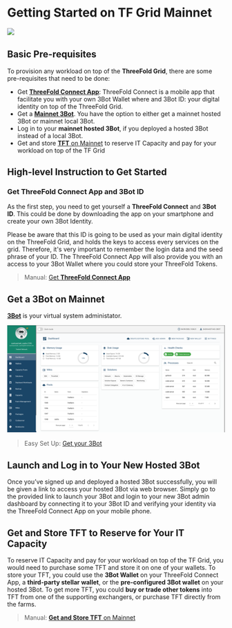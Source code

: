 # Getting Started on TF Grid Mainnet

![](get_started_mainnet.png)


## Basic Pre-requisites

To provision any workload on top of the __ThreeFold Grid__, there are some pre-requisites that need to be done:
- Get [__ThreeFold Connect App__](3botconnect_install.md): ThreeFold Connect is a mobile app that facilitate you with your own 3Bot Wallet where and 3Bot ID: your digital identity on top of the ThreeFold Grid.
- Get a [__Mainnet 3Bot__](mainnet_3bot.md). You have the option to either get a mainnet hosted 3Bot or mainnet local 3Bot.
- Log in to your __mainnet hosted 3Bot__, if you deployed a hosted 3Bot instead of a local 3Bot.
- Get and store [__TFT__ on Mainnet](mainnet_gettft.md) to reserve IT Capacity and pay for your workload on top of the TF Grid


## High-level Instruction to Get Started


### Get ThreeFold Connect App and 3Bot ID

As the first step, you need to get yourself a **ThreeFold Connect** and **3Bot ID**. This could be done by downloading the app on your smartphone and create your own 3Bot Identity. 

Please be aware that this ID is going to be used as your main digital identity on the ThreeFold Grid, and holds the keys to access every services on the grid. Therefore, it's very important to remember the login data and the seed phrase of your ID. The ThreeFold Connect App will also provide you with an access to your 3Bot Wallet where you could store your ThreeFold Tokens.

> Manual: [Get __ThreeFold Connect App__](3botconnect_install.md)


## Get a 3Bot on Mainnet

[__3Bot__](mainnet_3bot.md) is your virtual system administator.

![](./img/hosted3bot.png)

> Easy Set Up: [Get your 3Bot](3bot_deployer.md)

## Launch and Log in to Your New Hosted 3Bot

Once you’ve signed up and deployed a hosted 3Bot successfully, you will be given a link to access your hosted 3Bot via web browser. Simply go to the provided link to launch your 3Bot and login to your new 3Bot admin dashboard by connecting it to your 3Bot ID and verifying your identity via the ThreeFold Connect App on your mobile phone.


## Get and Store TFT to Reserve for Your IT Capacity

To reserve IT Capacity and pay for your workload on top of the TF Grid, you would need to purchase some TFT and store it on one of your wallets. To store your TFT, you could use the __3Bot Wallet__ on your ThreeFold Connect App, a __third-party stellar wallet__, or the __pre-configured 3Bot wallet__ on your hosted 3Bot. To get more TFT, you could __buy or trade other tokens__ into TFT from one of the supporting exchangers, or purchase TFT directly from the farms.

> Manual: [__Get and Store TFT__ on Mainnet](mainnet_gettft.md)
